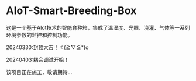 # AIoT-Smart-Breeding-Box
 这是一个基于AIot技术的智能育种箱，集成了温湿度、光照、浇灌、气体等一系列环境参数的监控和控制功能。


 20240330:封顶大吉！ヾ(≧▽≦*)o
 
 20240403:耦合调试开始！

 该项目正在施工，敬请期待...
